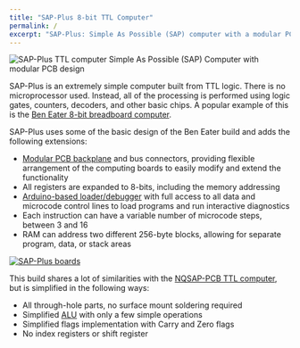 ```yaml
---
title: "SAP-Plus 8-bit TTL Computer"
permalink: /
excerpt: "SAP-Plus: Simple As Possible (SAP) computer with a modular PCB design"
---
```


![SAP-Plus TTL computer](assets/videos/sap-plus.gif "SAP-Plus")
Simple As Possible (SAP) Computer with modular PCB design

SAP-Plus is an extremely simple computer built from TTL logic.  There is no microprocessor used.  Instead, all of the processing is performed using logic gates, counters, decoders, and other basic chips.  A popular example of this is the [Ben Eater 8-bit breadboard computer](https://eater.net/8bit).

SAP-Plus uses some of the basic design of the Ben Eater build and adds the following extensions:

* [Modular PCB backplane](backplane/) and bus connectors, providing flexible arrangement of the computing boards to easily modify and extend the functionality
* All registers are expanded to 8-bits, including the memory addressing
* [Arduino-based loader/debugger](loader/) with full access to all data and microcode control lines to load programs and run interactive diagnostics
* Each instruction can have a variable number of microcode steps, between 3 and 16
* RAM can address two different 256-byte blocks, allowing for separate program, data, or stack areas

[![SAP-Plus boards](assets/images/boards1-500.jpg "SAP-Plus boards")](assets/images/boards1.jpg)

This build shares a lot of similarities with the [NQSAP-PCB TTL computer](https://tomnisbet.github.io/nqsap-pcb/), but is simplified in the following ways:

* All through-hole parts, no surface mount soldering required
* Simplified [ALU](alu/) with only a few simple operations
* Simplified flags implementation with Carry and Zero flags
* No index registers or shift register
